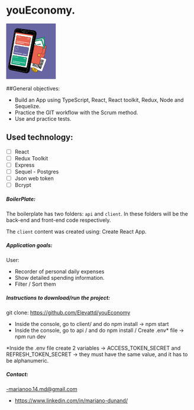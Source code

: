 # youEconomy.

<p align="left">
  <img height="150" src="./client/src/assets/Screenshot_1.png" />
</p>

##General objectives:

- Build an App using TypeScript, React, React toolkit, Redux, Node and Sequelize.
- Practice the GIT workflow with the Scrum method.
- Use and practice tests.

## Used technology:

- [ ] React
- [ ] Redux Toolkit
- [ ] Express
- [ ] Sequel - Postgres
- [ ] Json web token
- [ ] Bcrypt

##### BoilerPlate:

The boilerplate has two folders: `api` and `client`. In these folders will be the back-end and front-end code respectively.

The `client` content was created using: Create React App.

##### Application goals:

User:

- Recorder of personal daily expenses
- Show detailed spending information.
- Filter / Sort them

##### Instructions to download/run the project:

git clone: ​​https://github.com/Elevattd/youEconomy

- Inside the console, go to client/ and do npm install -> npm start
- Inside the console, go to api / and do npm install / Create .env\* file -> npm run dev

\*Inside the .env file create 2 variables -> ACCESS_TOKEN_SECRET and REFRESH_TOKEN_SECRET -> they must have the same value, and it has to be alphanumeric.

##### Contact:

-marianoo.14.md@gmail.com

- https://www.linkedin.com/in/mariano-dunand/
